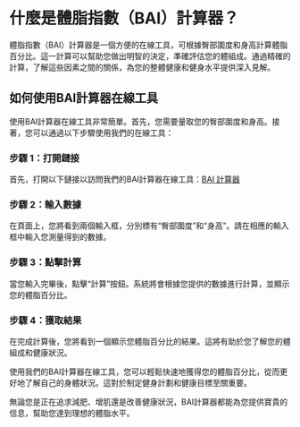 什麼是體脂指數（BAI）計算器？
================

體脂指數（BAI）計算器是一個方便的在線工具，可根據臀部圍度和身高計算體脂百分比。這一計算可以幫助您做出明智的決定，準確評估您的體組成。通過精確的計算，了解這些因素之間的關係，為您的整體健康和健身水平提供深入見解。

如何使用BAI計算器在線工具
--------------

使用BAI計算器在線工具非常簡單。首先，您需要量取您的臀部圍度和身高。接著，您可以通過以下步驟使用我們的在線工具：

### 步驟 1：打開鏈接

首先，打開以下鏈接以訪問我們的BAI計算器在線工具：[BAI 計算器](https://www.onlinecalculatorsfree.com/zh-tw/fitness/bai-calculator.html)

### 步驟 2：輸入數據

在頁面上，您將看到兩個輸入框，分別標有“臀部圍度”和“身高”。請在相應的輸入框中輸入您測量得到的數據。

### 步驟 3：點擊計算

當您輸入完畢後，點擊“計算”按鈕。系統將會根據您提供的數據進行計算，並顯示您的體脂百分比。

### 步驟 4：獲取結果

在完成計算後，您將看到一個顯示您體脂百分比的結果。這將有助於您了解您的體組成和健康狀況。

使用我們的BAI計算器在線工具，您可以輕鬆快速地獲得您的體脂百分比，從而更好地了解自己的身體狀況。這對於制定健身計劃和健康目標至關重要。

無論您是正在追求減肥、增肌還是改善健康狀況，BAI計算器都能為您提供寶貴的信息，幫助您達到理想的體脂水平。